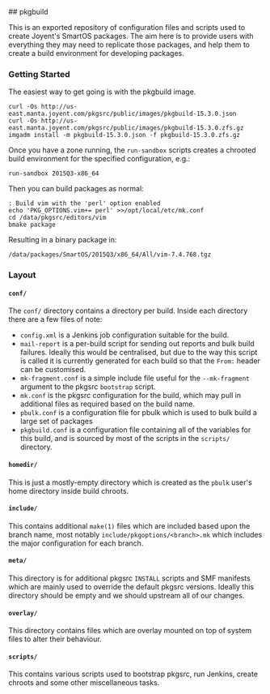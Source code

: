 ## pkgbuild

This is an exported repository of configuration files and scripts used to
create Joyent's SmartOS packages.  The aim here is to provide users with
everything they may need to replicate those packages, and help them to create
a build environment for developing packages.

### Getting Started

The easiest way to get going is with the pkgbuild image.

```console
curl -Os http://us-east.manta.joyent.com/pkgsrc/public/images/pkgbuild-15.3.0.json
curl -Os http://us-east.manta.joyent.com/pkgsrc/public/images/pkgbuild-15.3.0.zfs.gz
imgadm install -m pkgbuild-15.3.0.json -f pkgbuild-15.3.0.zfs.gz
```

Once you have a zone running, the `run-sandbox` scripts creates a chrooted
build environment for the specified configuration, e.g.:

```console
run-sandbox 2015Q3-x86_64
```

Then you can build packages as normal:

```console
: Build vim with the 'perl' option enabled
echo 'PKG_OPTIONS.vim+= perl' >>/opt/local/etc/mk.conf
cd /data/pkgsrc/editors/vim
bmake package
```

Resulting in a binary package in:

```
/data/packages/SmartOS/2015Q3/x86_64/All/vim-7.4.768.tgz
```

### Layout

#### `conf/`

The `conf/` directory contains a directory per build.  Inside each directory
there are a few files of note:

* `config.xml` is a Jenkins job configuration suitable for the build.
* `mail-report` is a per-build script for sending out reports and bulk build
  failures.  Ideally this would be centralised, but due to the way this script
  is called it is currently generated for each build so that the `From:` header
  can be customised.
* `mk-fragment.conf` is a simple include file useful for the `--mk-fragment`
  argument to the pkgsrc `bootstrap` script.
* `mk.conf` is the pkgsrc configuration for the build, which may pull in
  additional files as required based on the build name.
* `pbulk.conf` is a configuration file for pbulk which is used to bulk build
  a large set of packages
* `pkgbuild.conf` is a configuration file containing all of the variables for
  this build, and is sourced by most of the scripts in the `scripts/`
  directory.

#### `homedir/`

This is just a mostly-empty directory which is created as the `pbulk` user's
home directory inside build chroots.

#### `include/`

This contains additional `make(1)` files which are included based upon the
branch name, most notably `include/pkgoptions/<branch>.mk` which includes the
major configuration for each branch.

#### `meta/`

This directory is for additional pkgsrc `INSTALL` scripts and SMF manifests
which are mainly used to override the default pkgsrc versions.  Ideally this
directory should be empty and we should upstream all of our changes.

#### `overlay/`

This directory contains files which are overlay mounted on top of system files
to alter their behaviour.

#### `scripts/`

This contains various scripts used to bootstrap pkgsrc, run Jenkins, create
chroots and some other miscellaneous tasks.
